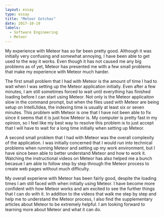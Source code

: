 ```yaml
---
layout: essay
type: essay
title: "Meteor Gotchas"
date: 2017-10-19
labels:
  - Software Engineering
  - Meteor
---
```


My experience with Meteor has so far been pretty good. Although it was initially very confusing and somewhat annoying, I have been able to get used to the way it works. Even though it has not caused me any big problems as of yet, Meteor has presented me with a few small problems that make my experience with Meteor much harder.

The first small problem that I had with Meteor is the amount of time I had to wait when I was setting up the Meteor application initially. Even after a few minutes, I am still sometimes forced to wait until everything has finished loading before I can start using Meteor. Not only is the Meteor applicaiton slow in the command prompt, but when the files used with Meteor are being setup on IntelliJIdea, the indexing time is usually at least six or seven minutes. This problem with Meteor is one that I have not been able to fix since it seems that it is just how Meteor is. My computer is pretty fast in my opinion, so I feel like my best way to resolve this problem is to just accept that I will have to wait for a long time initially when setting up Meteor. 

A second small problem that I had with Meteor was the overall complexity of the application. I was initially concerned that I would run into technical problems when running Meteor and setting up my work environment, but I have since been able to better understand Meteor and how to work it. Watching the instructional videos on Meteor has also helped me a bunch becasue I am able to follow step by step through the Meteor process to create web pages without much difficulty. 

My overall experiene with Meteor has been fairly good, despite the loading times I am still faced with when initially using Meteor. I have become more confident with how Meteor works and am excited to see the further things that I can do with it. In addition to the videos that walk me step by step and help me to understand the Meteor process, I also find the supplementary articles about Meteor to be extremely helpful. I am looking forward to learning more about Meteor and what it can do. 
